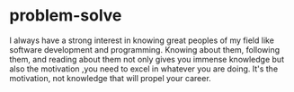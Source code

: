 # problem-solve
I always have a strong interest in knowing great peoples of my field like software development and programming. Knowing about them, following them, and reading about them not only gives you immense knowledge but also the motivation ,you need to excel in whatever you are doing. It's the motivation, not knowledge that will propel your career.
